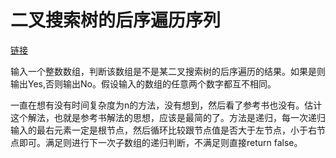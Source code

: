 # 二叉搜索树的后序遍历序列

[链接](https://www.nowcoder.com/practice/a861533d45854474ac791d90e447bafd?tpId=13&tqId=11176&tPage=2&rp=2&ru=/ta/coding-interviews&qru=/ta/coding-interviews/question-ranking)

输入一个整数数组，判断该数组是不是某二叉搜索树的后序遍历的结果。如果是则输出Yes,否则输出No。假设输入的数组的任意两个数字都互不相同。



一直在想有没有时间复杂度为n的方法，没有想到，然后看了参考书也没有。估计这个解法，也就是参考书解法的思想，应该是最简的了。方法是递归，每一次递归输入的最右元素一定是根节点，然后循环比较跟节点值是否大于左节点，小于右节点即可。满足则进行下一次子数组的递归判断，不满足则直接return false。